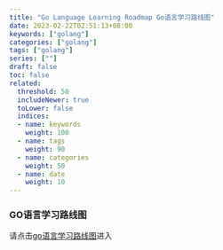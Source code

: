 ```yaml
---
title: "Go Language Learning Roadmap Go语言学习路线图"
date: 2023-02-22T02:51:13+08:00
keywords: ["golang"]
categories: ["golang"]
tags: ["golang"]
series: [""]
draft: false
toc: false
related:
  threshold: 50
  includeNewer: true
  toLower: false
  indices:
  - name: keywords
    weight: 100
  - name: tags
    weight: 90
  - name: categories
    weight: 50
  - name: date
    weight: 10
---
```


### GO语言学习路线图

请点击[go语言学习路线图](https://note.youdao.com/s/cLg5LqE5)进入
